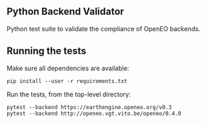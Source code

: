 ## Python Backend Validator

Python test suite to validate the compliance of OpenEO backends.

## Running the tests
Make sure all dependencies are available:

`pip install --user -r requirements.txt
`

Run the tests, from the top-level directory:
```
pytest --backend https://earthengine.openeo.org/v0.3
pytest --backend http://openeo.vgt.vito.be/openeo/0.4.0
```
